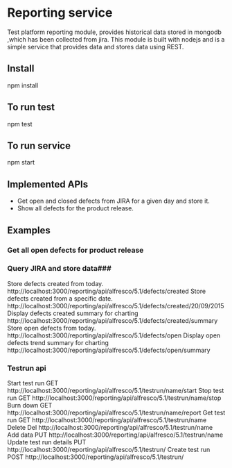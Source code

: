 # Reporting service #
Test platform reporting module, provides historical data stored in mongodb ,which
has been collected from jira. This module is built with nodejs and is a simple
service that provides data and stores data using REST.
## Install
npm install
## To run test
npm test
## To run service
npm start
## Implemented APIs
 * Get open and closed defects from JIRA for a given day and store it.
 * Show all defects for the product release.

## Examples

### Get all open defects for product release



### Query JIRA and store data###
Store defects created from today.
http://localhost:3000/reporting/api/alfresco/5.1/defects/created
Store defects created from a specific date.
http://localhost:3000/reporting/api/alfresco/5.1/defects/created/20/09/2015
Display defects created summary for charting
http://localhost:3000/reporting/api/alfresco/5.1/defects/created/summary
Store open defects from today.
http://localhost:3000/reporting/api/alfresco/5.1/defects/open
Display open defects trend summary for charting
http://localhost:3000/reporting/api/alfresco/5.1/defects/open/summary

### Testrun api
Start test run
GET http://localhost:3000/reporting/api/alfresco/5.1/testrun/name/start
Stop test run
GET http://localhost:3000/reporting/api/alfresco/5.1/testrun/name/stop
Burn down
GET http://localhost:3000/reporting/api/alfresco/5.1/testrun/name/report
Get test run
GET http://localhost:3000/reporting/api/alfresco/5.1/testrun/name
Delete
Del http://localhost:3000/reporting/api/alfresco/5.1/testrun/name
Add data
PUT http://localhost:3000/reporting/api/alfresco/5.1/testrun/name
Update test run details
PUT http://localhost:3000/reporting/api/alfresco/5.1/testrun/
Create test run
POST http://localhost:3000/reporting/api/alfresco/5.1/testrun/
